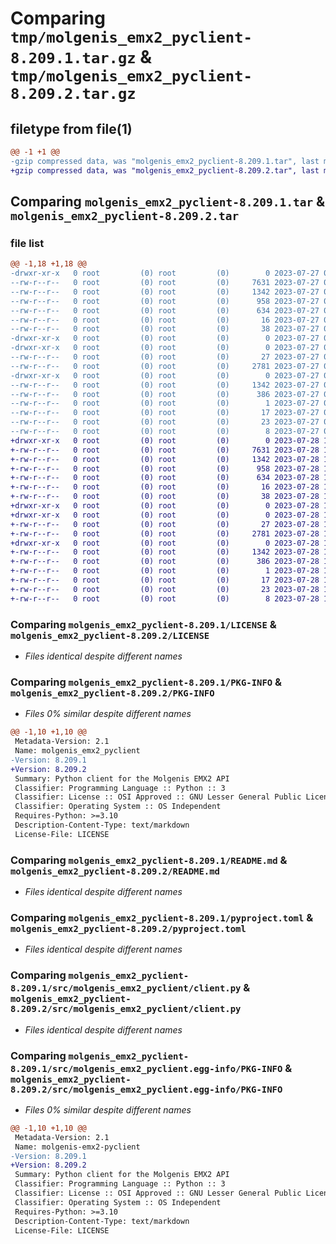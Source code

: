 # Comparing `tmp/molgenis_emx2_pyclient-8.209.1.tar.gz` & `tmp/molgenis_emx2_pyclient-8.209.2.tar.gz`

## filetype from file(1)

```diff
@@ -1 +1 @@
-gzip compressed data, was "molgenis_emx2_pyclient-8.209.1.tar", last modified: Thu Jul 27 08:27:37 2023, max compression
+gzip compressed data, was "molgenis_emx2_pyclient-8.209.2.tar", last modified: Fri Jul 28 13:01:31 2023, max compression
```

## Comparing `molgenis_emx2_pyclient-8.209.1.tar` & `molgenis_emx2_pyclient-8.209.2.tar`

### file list

```diff
@@ -1,18 +1,18 @@
-drwxr-xr-x   0 root         (0) root         (0)        0 2023-07-27 08:27:37.645169 molgenis_emx2_pyclient-8.209.1/
--rw-r--r--   0 root         (0) root         (0)     7631 2023-07-27 08:16:31.000000 molgenis_emx2_pyclient-8.209.1/LICENSE
--rw-r--r--   0 root         (0) root         (0)     1342 2023-07-27 08:27:37.645169 molgenis_emx2_pyclient-8.209.1/PKG-INFO
--rw-r--r--   0 root         (0) root         (0)      958 2023-07-27 08:16:31.000000 molgenis_emx2_pyclient-8.209.1/README.md
--rw-r--r--   0 root         (0) root         (0)      634 2023-07-27 08:16:31.000000 molgenis_emx2_pyclient-8.209.1/pyproject.toml
--rw-r--r--   0 root         (0) root         (0)       16 2023-07-27 08:16:31.000000 molgenis_emx2_pyclient-8.209.1/requirements.txt
--rw-r--r--   0 root         (0) root         (0)       38 2023-07-27 08:27:37.645169 molgenis_emx2_pyclient-8.209.1/setup.cfg
-drwxr-xr-x   0 root         (0) root         (0)        0 2023-07-27 08:27:37.641169 molgenis_emx2_pyclient-8.209.1/src/
-drwxr-xr-x   0 root         (0) root         (0)        0 2023-07-27 08:27:37.645169 molgenis_emx2_pyclient-8.209.1/src/molgenis_emx2_pyclient/
--rw-r--r--   0 root         (0) root         (0)       27 2023-07-27 08:16:31.000000 molgenis_emx2_pyclient-8.209.1/src/molgenis_emx2_pyclient/__init__.py
--rw-r--r--   0 root         (0) root         (0)     2781 2023-07-27 08:16:31.000000 molgenis_emx2_pyclient-8.209.1/src/molgenis_emx2_pyclient/client.py
-drwxr-xr-x   0 root         (0) root         (0)        0 2023-07-27 08:27:37.645169 molgenis_emx2_pyclient-8.209.1/src/molgenis_emx2_pyclient.egg-info/
--rw-r--r--   0 root         (0) root         (0)     1342 2023-07-27 08:27:37.000000 molgenis_emx2_pyclient-8.209.1/src/molgenis_emx2_pyclient.egg-info/PKG-INFO
--rw-r--r--   0 root         (0) root         (0)      386 2023-07-27 08:27:37.000000 molgenis_emx2_pyclient-8.209.1/src/molgenis_emx2_pyclient.egg-info/SOURCES.txt
--rw-r--r--   0 root         (0) root         (0)        1 2023-07-27 08:27:37.000000 molgenis_emx2_pyclient-8.209.1/src/molgenis_emx2_pyclient.egg-info/dependency_links.txt
--rw-r--r--   0 root         (0) root         (0)       17 2023-07-27 08:27:37.000000 molgenis_emx2_pyclient-8.209.1/src/molgenis_emx2_pyclient.egg-info/requires.txt
--rw-r--r--   0 root         (0) root         (0)       23 2023-07-27 08:27:37.000000 molgenis_emx2_pyclient-8.209.1/src/molgenis_emx2_pyclient.egg-info/top_level.txt
--rw-r--r--   0 root         (0) root         (0)        8 2023-07-27 08:23:19.000000 molgenis_emx2_pyclient-8.209.1/version.txt
+drwxr-xr-x   0 root         (0) root         (0)        0 2023-07-28 13:01:31.419379 molgenis_emx2_pyclient-8.209.2/
+-rw-r--r--   0 root         (0) root         (0)     7631 2023-07-28 12:50:26.000000 molgenis_emx2_pyclient-8.209.2/LICENSE
+-rw-r--r--   0 root         (0) root         (0)     1342 2023-07-28 13:01:31.419379 molgenis_emx2_pyclient-8.209.2/PKG-INFO
+-rw-r--r--   0 root         (0) root         (0)      958 2023-07-28 12:50:26.000000 molgenis_emx2_pyclient-8.209.2/README.md
+-rw-r--r--   0 root         (0) root         (0)      634 2023-07-28 12:50:26.000000 molgenis_emx2_pyclient-8.209.2/pyproject.toml
+-rw-r--r--   0 root         (0) root         (0)       16 2023-07-28 12:50:26.000000 molgenis_emx2_pyclient-8.209.2/requirements.txt
+-rw-r--r--   0 root         (0) root         (0)       38 2023-07-28 13:01:31.419379 molgenis_emx2_pyclient-8.209.2/setup.cfg
+drwxr-xr-x   0 root         (0) root         (0)        0 2023-07-28 13:01:31.419379 molgenis_emx2_pyclient-8.209.2/src/
+drwxr-xr-x   0 root         (0) root         (0)        0 2023-07-28 13:01:31.419379 molgenis_emx2_pyclient-8.209.2/src/molgenis_emx2_pyclient/
+-rw-r--r--   0 root         (0) root         (0)       27 2023-07-28 12:50:26.000000 molgenis_emx2_pyclient-8.209.2/src/molgenis_emx2_pyclient/__init__.py
+-rw-r--r--   0 root         (0) root         (0)     2781 2023-07-28 12:50:26.000000 molgenis_emx2_pyclient-8.209.2/src/molgenis_emx2_pyclient/client.py
+drwxr-xr-x   0 root         (0) root         (0)        0 2023-07-28 13:01:31.419379 molgenis_emx2_pyclient-8.209.2/src/molgenis_emx2_pyclient.egg-info/
+-rw-r--r--   0 root         (0) root         (0)     1342 2023-07-28 13:01:31.000000 molgenis_emx2_pyclient-8.209.2/src/molgenis_emx2_pyclient.egg-info/PKG-INFO
+-rw-r--r--   0 root         (0) root         (0)      386 2023-07-28 13:01:31.000000 molgenis_emx2_pyclient-8.209.2/src/molgenis_emx2_pyclient.egg-info/SOURCES.txt
+-rw-r--r--   0 root         (0) root         (0)        1 2023-07-28 13:01:31.000000 molgenis_emx2_pyclient-8.209.2/src/molgenis_emx2_pyclient.egg-info/dependency_links.txt
+-rw-r--r--   0 root         (0) root         (0)       17 2023-07-28 13:01:31.000000 molgenis_emx2_pyclient-8.209.2/src/molgenis_emx2_pyclient.egg-info/requires.txt
+-rw-r--r--   0 root         (0) root         (0)       23 2023-07-28 13:01:31.000000 molgenis_emx2_pyclient-8.209.2/src/molgenis_emx2_pyclient.egg-info/top_level.txt
+-rw-r--r--   0 root         (0) root         (0)        8 2023-07-28 12:56:51.000000 molgenis_emx2_pyclient-8.209.2/version.txt
```

### Comparing `molgenis_emx2_pyclient-8.209.1/LICENSE` & `molgenis_emx2_pyclient-8.209.2/LICENSE`

 * *Files identical despite different names*

### Comparing `molgenis_emx2_pyclient-8.209.1/PKG-INFO` & `molgenis_emx2_pyclient-8.209.2/PKG-INFO`

 * *Files 0% similar despite different names*

```diff
@@ -1,10 +1,10 @@
 Metadata-Version: 2.1
 Name: molgenis_emx2_pyclient
-Version: 8.209.1
+Version: 8.209.2
 Summary: Python client for the Molgenis EMX2 API
 Classifier: Programming Language :: Python :: 3
 Classifier: License :: OSI Approved :: GNU Lesser General Public License v3 (LGPLv3)
 Classifier: Operating System :: OS Independent
 Requires-Python: >=3.10
 Description-Content-Type: text/markdown
 License-File: LICENSE
```

### Comparing `molgenis_emx2_pyclient-8.209.1/README.md` & `molgenis_emx2_pyclient-8.209.2/README.md`

 * *Files identical despite different names*

### Comparing `molgenis_emx2_pyclient-8.209.1/pyproject.toml` & `molgenis_emx2_pyclient-8.209.2/pyproject.toml`

 * *Files identical despite different names*

### Comparing `molgenis_emx2_pyclient-8.209.1/src/molgenis_emx2_pyclient/client.py` & `molgenis_emx2_pyclient-8.209.2/src/molgenis_emx2_pyclient/client.py`

 * *Files identical despite different names*

### Comparing `molgenis_emx2_pyclient-8.209.1/src/molgenis_emx2_pyclient.egg-info/PKG-INFO` & `molgenis_emx2_pyclient-8.209.2/src/molgenis_emx2_pyclient.egg-info/PKG-INFO`

 * *Files 0% similar despite different names*

```diff
@@ -1,10 +1,10 @@
 Metadata-Version: 2.1
 Name: molgenis-emx2-pyclient
-Version: 8.209.1
+Version: 8.209.2
 Summary: Python client for the Molgenis EMX2 API
 Classifier: Programming Language :: Python :: 3
 Classifier: License :: OSI Approved :: GNU Lesser General Public License v3 (LGPLv3)
 Classifier: Operating System :: OS Independent
 Requires-Python: >=3.10
 Description-Content-Type: text/markdown
 License-File: LICENSE
```

